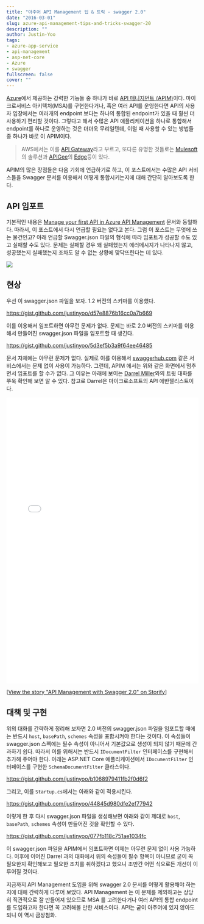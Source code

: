 ```yaml
---
title: "아주어 API Management 팁 & 트릭 - swagger 2.0"
date: "2016-03-01"
slug: azure-api-management-tips-and-tricks-swagger-20
description: ""
author: Justin-Yoo
tags:
- azure-app-service
- api-management
- asp-net-core
- Azure
- swagger
fullscreen: false
cover: ""
---
```


[Azure](https://azure.microsoft.com)에서 제공하는 강력한 기능들 중 하나가 바로 [API 매니지먼트 (APIM)](https://azure.microsoft.com/en-us/services/api-management)이다. 마이크로서비스 아키텍처(MSA)를 구현한다거나, 혹은 여러 API를 운영한다면 API의 사용자 입장에서는 여러개의 endpoint 보다는 하나의 통합된 endpoint가 있을 때 훨씬 더 사용하기 편리할 것이다. 그렇다고 해서 수많은 API 애플리케이션을 하나로 통합해서 endpoint를 하나로 운영하는 것은 더더욱 무리일텐데, 이럴 때 사용할 수 있는 방법들중 하나가 바로 이 APIM이다.

> AWS에서는 이를 [API Gateway](https://aws.amazon.com/api-gateway)라고 부르고, 또다른 유명한 것들로는 [Mulesoft](https://www.mulesoft.com)의 솔루션과 [APIGee](http://apigee.com)의 [Edge](http://apigee.com/about/products/api-management)등이 있다.

APIM의 많은 장점들은 다음 기회에 언급하기로 하고, 이 포스트에서는 수많은 API 서비스들을 Swagger 문서를 이용해서 어떻게 통합시키는지에 대해 간단히 알아보도록 한다.

## API 임포트

기본적인 내용은 [Manage your first API in Azure API Management](https://azure.microsoft.com/en-us/documentation/articles/api-management-get-started) 문서와 동일하다. 따라서, 이 포스트에서 다시 언급할 필요는 없다고 본다. 그럼 이 포스트는 무엇에 쓰는 물건인고? 아래 언급할 Swagger.json 파일의 형식에 따라 임포트가 성공할 수도 있고 실패할 수도 있다. 문제는 실패할 경우 왜 실패했는지 에러메시지가 나타나지 않고, 성공했는지 실패했는지 조차도 알 수 없는 상황에 맞닥뜨린다는 데 있다.

![](https://sa0blogs.blob.core.windows.net/aliencube/2016/03/apim-with-swagger-01.png)

## 현상

우선 이 swagger.json 파일을 보자. 1.2 버전의 스키마를 이용했다.

https://gist.github.com/justinyoo/d57e8876b16cc0a7b669

이를 이용해서 임포트하면 아무런 문제가 없다. 문제는 바로 2.0 버전의 스키마를 이용해서 만들어진 swagger.json 파일을 임포트할 때 생긴다.

https://gist.github.com/justinyoo/5d3ef5b3a9f64ee46485

문서 자체에는 아무런 문제가 없다. 실제로 이를 이용해서 [swaggerhub.com](https://swaggerhub.com) 같은 서비스에서는 문제 없이 사용이 가능하다. 그런데, APIM 에서는 위와 같은 화면에서 멈추면서 임포트를 할 수가 없다. 그 이유는 아래에 보이는 [Darrel Miller](https://twitter.com/darrel_miller)와의 트윗 대화를 쭈욱 확인해 보면 알 수 있다. 참고로 Darrel은 마이크로소프트의 API 에반젤리스트이다.

<iframe src="//storify.com/justinchronicle/api-management-with-swagger-2-0/embed?border=false" width="100%" height="750" frameborder="no" allowtransparency="true"></iframe>

<script src="//storify.com/justinchronicle/api-management-with-swagger-2-0.js?border=false"></script>

\[<a href="//storify.com/justinchronicle/api-management-with-swagger-2-0" target="\_blank">View the story "API Management with Swagger 2.0" on Storify</a>\]

## 대책 및 구현

위의 대화를 간략하게 정리해 보자면 2.0 버전의 swagger.json 파일을 임포트할 때에는 반드시 `host`, `basePath`, `schemes` 속성을 포함시켜야 한다는 것이다. 이 속성들이 swagger.json 스펙에는 필수 속성이 아니어서 기본값으로 생성이 되지 않기 때문에 간과하기 쉽다. 따라서 이를 위해서는 반드시 `IDocumentFilter` 인터페이스를 구현해서 추가해 주어야 한다. 아래는 ASP.NET Core 애플리케이션에서 `IDocumentFilter` 인터페이스를 구현한 `SchemaDocumentFilter` 클라스이다.

https://gist.github.com/justinyoo/b1068979411fb2f0d6f2

그리고, 이를 `Startup.cs`에서는 아래와 같이 적용시킨다.

https://gist.github.com/justinyoo/44845d980dfe2ef77942

이렇게 한 후 다시 swagger.json 파일을 생성해보면 아래와 같이 제대로 `host`, `basePath`, `schemes` 속성이 만들어진 것을 확인할 수 있다.

https://gist.github.com/justinyoo/077fb118c751ae1034fc

이 swagger.json 파일을 APIM에서 임포트하면 이제는 아무런 문제 없이 사용 가능하다. 이후에 이어진 Darrel 과의 대화에서 위의 속성들이 필수 항목이 아니므로 굳이 꼭 필요한지 확인해보고 필요한 조치를 취하겠다고 했으니 조만간 어떤 식으로든 개선이 이루어질 것이다.

지금까지 API Management 도입을 위해 swagger 2.0 문서를 어떻게 활용해야 하는지에 대해 간략하게 다루어 보았다. API Management 는 이 문제를 제외하고는 상당히 직관적으로 잘 만들어져 있으므로 MSA 를 고려한다거나 여러 API의 통합 endpoint 를 도입하고자 한다면 꼭 고려해볼 만한 서비스이다. API는 굳이 아주어에 있지 않아도 되니 이 역시 금상첨화.
